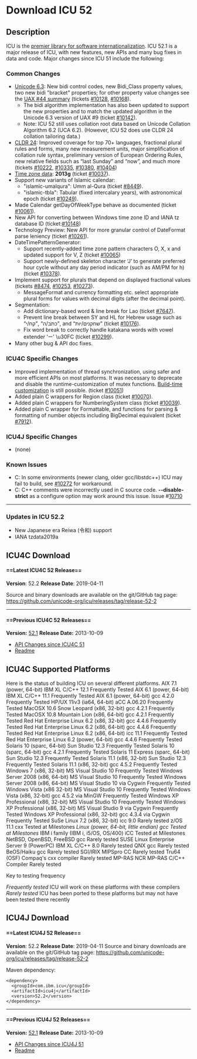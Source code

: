 # Download ICU 52

## Description

ICU is the [premier library for software
internationalization](http://site.icu-project.org/#TOC-What-is-ICU-). ICU 52.1
is a major release of ICU, with new features, new APIs and many bug fixes in
data and code.
Major changes since ICU 51 include the following:

### Common Changes

*   [Unicode 6.3](http://www.unicode.org/versions/Unicode6.3.0/): New bidi
    control codes, new Bidi_Class property values, two new bidi "bracket"
    properties; for other property value changes see the [UAX #44
    summary](http://www.unicode.org/versions/beta-6.3.0.html) (tickets
    [#10128](http://bugs.icu-project.org/trac/ticket/10128),
    [#10168](http://bugs.icu-project.org/trac/ticket/10168)).
    *   The bidi algorithm implementation has also been updated to support the
        new properties and to match the updated algorithm in the Unicode 6.3
        version of UAX #9 (ticket
        [#10142](http://bugs.icu-project.org/trac/ticket/10142)).
    *   Note: ICU 52 still uses collation root data based on Unicode Collation
        Algorithm 6.2 (UCA 6.2). (However, ICU 52 does use CLDR 24 collation
        tailoring data.)
*   [CLDR 24](http://cldr.unicode.org/index/downloads/cldr-24): Improved
    coverage for top 70+ languages, fractional plural rules and forms, many new
    measurement units, major simplification of collation rule syntax,
    preliminary version of European Ordering Rules, new relative fields such as
    “last Sunday” and “now”, and much more (tickets
    [#10222](http://bugs.icu-project.org/trac/ticket/10222),
    [#10335](http://bugs.icu-project.org/trac/ticket/10335),
    [#10380](http://bugs.icu-project.org/trac/ticket/10380),
    [#10404](http://bugs.icu-project.org/trac/ticket/10404))
*   [Time zone
    data](http://userguide.icu-project.org/datetime/timezone#TOC-Updating-the-Time-Zone-Data):
    **2013g** (ticket [#10037](http://bugs.icu-project.org/trac/review/10037)).
*   Support new variants of Islamic calendar:
    *   "islamic-umalqura": Umm al-Qura (ticket
        [#8449](http://bugs.icu-project.org/trac/ticket/8449)).
    *   "islamic-tbla": Tabular (fixed intercalary years), with astronomical
        epoch (ticket [#10249](http://bugs.icu-project.org/trac/ticket/10249)).
*   Made Calendar getDayOfWeekType behave as documented (ticket
    [#10061](http://bugs.icu-project.org/trac/ticket/10061)).
*   New API for converting between Windows time zone ID and IANA tz database ID
    (ticket:[#10148](http://bugs.icu-project.org/trac/ticket/10148))
*   Technology Preview: New API for more granular control of DateFormat parse
    leniency (ticket [#10261](http://bugs.icu-project.org/trac/ticket/10261)).
*   DateTimePatternGenerator:
    *   Support recently-added time zone pattern characters O, X, x and updated
        support for V, Z (ticket
        [#10065](http://bugs.icu-project.org/trac/ticket/10065))
    *   Support newly-defined skeleton character ‘J’ to generate preferred hour
        cycle without any day period indicator (such as AM/PM for h) (ticket
        [#10378](http://bugs.icu-project.org/trac/ticket/10378)).
*   Implement support for plurals that depend on displayed fractional values
    (tickets [#8474](http://bugs.icu-project.org/trac/ticket/8474),
    [#10253](http://bugs.icu-project.org/trac/ticket/10253),
    [#10273](http://bugs.icu-project.org/trac/ticket/10273)).
    *   MessageFormat and currency formatting etc. select appropriate plural
        forms for values with decimal digits (after the decimal point).
*   Segmentation:
    *   Add dictionary-based word & line break for Lao (ticket
        [#7647](http://bugs.icu-project.org/trac/ticket/7647)).
    *   Prevent line break between SY and HL for Hebrew usage such as “‎קח/י”,
        “‎כתב/ה”, and “‎שחקנים/יות” (ticket
        [#10176](http://bugs.icu-project.org/trac/ticket/10176)).
    *   Fix word break to correctly handle katakana words with vowel extender
        ‘ー’ \\u30FC (ticket
        [#10299](http://bugs.icu-project.org/trac/ticket/10299)).
*   Many other bug & API doc fixes.

### ICU4C Specific Changes

*   Improved implementation of thread synchronization, using safer and more
    efficient APIs on most platforms. It was necessary to deprecate and disable
    the runtime-customization of mutex functions. [Build-time
    customization](../design/sync/build-time-user-provided-synch.md) is still
    possible. (ticket [#10051](http://bugs.icu-project.org/trac/ticket/10051))
*   Added plain C wrappers for Region class (ticket
    [#10070](http://bugs.icu-project.org/trac/ticket/10070)).
*   Added plain C wrappers for NumberingSystem class (ticket
    [#10039](http://bugs.icu-project.org/trac/ticket/10039)).
*   Added plain C wrapper for Formattable, and functions for parsing &
    formatting of number objects including BigDecimal equivalent (ticket
    [#7912](http://bugs.icu-project.org/trac/ticket/7912)).

### ICU4J Specific Changes

*   (none)

### Known Issues

*   C: In some environments (newer clang, older gcc/libstdc++) ICU may fail to
    build, see [#10272](http://bugs.icu-project.org/trac/ticket/10272) for
    workaround.
*   C: C++ comments were incorrectly used in C source code. **--disable-strict**
    as a configure option may work around this issue. Issue
    #[10710](http://bugs.icu-project.org/trac/ticket/10710)

---

### Updates in ICU 52.2

*   New Japanese era Reiwa (令和) support
*   IANA tzdata2019a

## ICU4C Download

#### ==Latest ICU4C 52 Release==

**Version**: 52.2
**Release Date**: 2019-04-11

Source and binary downloads are available on the git/GitHub tag page:
<https://github.com/unicode-org/icu/releases/tag/release-52-2>

---

#### ==Previous ICU4C 52 Releases==

**Version:** [52.1](http://download.icu-project.org/files/icu4c/52.1)
**Release Date:** 2013-10-09

*   [API Changes since ICU4C
    51](http://source.icu-project.org/repos/icu/icu/tags/release-52-1/APIChangeReport.html)
*   [Readme](http://www.icu-project.org/repos/icu/icu/tags/release-52-1/readme.html)

## ICU4C Supported Platforms

Here is the status of building ICU on several different platforms. AIX 7.1
(power, 64-bit) IBM XL C/C++ 12.1
Frequently Tested AIX 6.1 (power, 64-bit) IBM XL C/C++ 11.1
Frequently Tested AIX 6.1 (power, 64-bit) gcc 4.2.0
Frequently Tested HP/UX 11iv3 (ia64, 64-bit) aCC A.06.20 Frequently Tested
MacOSX 10.6 Snow Leopard (x86, 32-bit) gcc 4.2.1 Frequently Tested MacOSX 10.8
Mountain Lion (x86, 64-bit) gcc 4.2.1 Frequently Tested Red Hat Enterprise Linux
6.2 (x86, 32-bit) gcc 4.4.6 Frequently Tested Red Hat Enterprise Linux 6.2 (x86,
64-bit) gcc 4.4.6 Frequently Tested Red Hat Enterprise Linux 6.2 (x86, 64-bit)
icc 11.1 Frequently Tested Red Hat Enterprise Linux 6.2 (power, 64-bit) gcc
4.4.6
Frequently Tested Solaris 10 (sparc, 64-bit) Sun Studio 12.3 Frequently Tested
Solaris 10 (sparc, 64-bit) gcc 4.2.1 Frequently Tested Solaris 11 Express
(sparc, 64-bit)
Sun Studio 12.3
Frequently Tested Solaris 11.1 (x86, 32-bit)
Sun Studio 12.3
Frequently Tested Solaris 11.1 (x86, 32-bit)
gcc 4.5.2
Frequently Tested Windows 7 (x86, 32-bit) MS Visual Studio 10
Frequently Tested Windows Server 2008 (x86, 64-bit) MS Visual Studio 10
Frequently Tested Windows Server 2008 (x86, 64-bit) MS Visual Studio 10 via
Cygwin Frequently Tested Windows Vista (x86 32-bit)
MS Visual Studio 10
Frequently Tested Windows Vista (x86, 32-bit) gcc 4.5.2 via MinGW
Frequently Tested Windows XP Professional (x86, 32-bit) MS Visual Studio 10
Frequently Tested Windows XP Professional (x86, 32-bit) MS Visual Studio 9 via
Cygwin
Frequently Tested Windows XP Professional (x86, 32-bit) gcc 4.3.4 via Cygwin
Frequently Tested SuSe Linux 7.2 (x86, 32-bit) icc 9.0 Rarely tested z/OS 11.1
cxx Tested at Milestones *Linux (power, 64-bit, little endian)* *gcc* *Tested at
Milestones* IBM i family (IBM i, i5/OS, OS/400) iCC Tested at Milestones NetBSD,
OpenBSD, FreeBSD gcc Rarely tested SUSE Linux Enterprise Server 9 (PowerPC) IBM
XL C/C++ 8.0 Rarely tested QNX gcc Rarely tested BeOS/Haiku gcc Rarely tested
SGI/IRIX MIPSpro CC Rarely tested Tru64 (OSF) Compaq's cxx compiler Rarely
tested MP-RAS NCR MP-RAS C/C++ Compiler Rarely tested

Key to testing frequency

*Frequently tested* ICU will work on these platforms with these compilers
*Rarely tested* ICU has been ported to these platforms but may not have been
tested there recently

## ICU4J Download

#### ==Latest ICU4J 52 Release==

**Version**: 52.2
**Release Date**: 2019-04-11
Source and binary downloads are available on the git/GitHub tag page:
<https://github.com/unicode-org/icu/releases/tag/release-52-2>

Maven dependency:

```none
<dependency>
  <groupId>com.ibm.icu</groupId>
  <artifactId>icu4j</artifactId>
  <version>52.2</version>
</dependency>
```

---

#### ==Previous ICU4J 52 Releases==

**Version:** [52.1](http://download.icu-project.org/files/icu4j/52.1)
**Release Date:** 2013-10-09

*   [API Changes since ICU4J
    51](http://source.icu-project.org/repos/icu/icu4j/tags/release-52-1/APIChangeReport.html)
*   [Readme](http://www.icu-project.org/repos/icu/icu4j/tags/release-52-1/readme.html)
